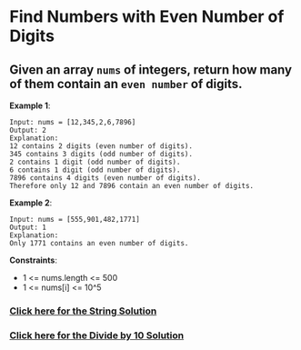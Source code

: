 # Find Numbers with Even Number of Digits

## Given an array ```nums``` of integers, return how many of them contain an ```even number``` of digits.

**Example 1**:

```
Input: nums = [12,345,2,6,7896]
Output: 2
Explanation: 
12 contains 2 digits (even number of digits). 
345 contains 3 digits (odd number of digits). 
2 contains 1 digit (odd number of digits). 
6 contains 1 digit (odd number of digits). 
7896 contains 4 digits (even number of digits). 
Therefore only 12 and 7896 contain an even number of digits.
```

**Example 2**:

```
Input: nums = [555,901,482,1771]
Output: 1 
Explanation: 
Only 1771 contains an even number of digits.
```
 

**Constraints**:

- 1 <= nums.length <= 500
- 1 <= nums[i] <= 10^5

### [Click here for the String Solution](https://github.com/keldavis/Java-Practice/blob/master/Google%20Interview%20Prep/Data%20Structures/arrays/1.%20Introduction/Find%20Numbers%20with%20Even%20Number%20of%20Digits/StringSolution.java)

### [Click here for the Divide by 10 Solution](https://github.com/keldavis/Java-Practice/blob/master/Google%20Interview%20Prep/Data%20Structures/arrays/1.%20Introduction/Find%20Numbers%20with%20Even%20Number%20of%20Digits/DivideBy10Solution.java)
